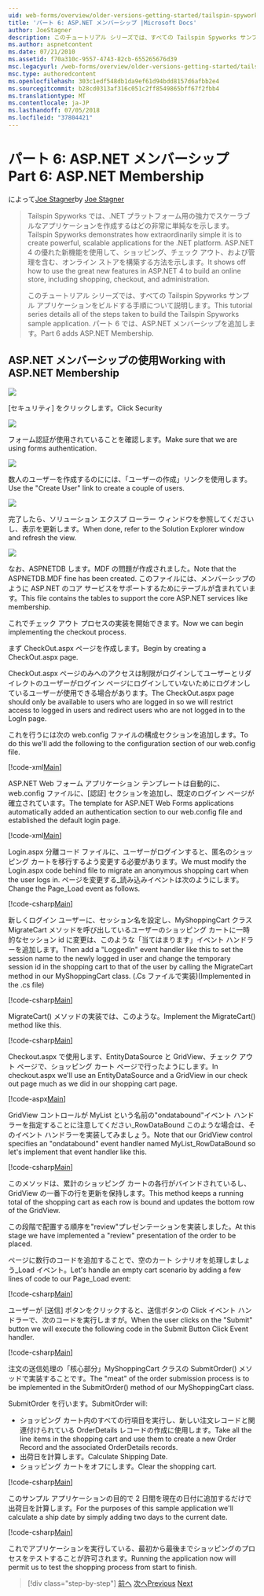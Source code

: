 ```yaml
---
uid: web-forms/overview/older-versions-getting-started/tailspin-spyworks/tailspin-spyworks-part-6
title: 'パート 6: ASP.NET メンバーシップ |Microsoft Docs'
author: JoeStagner
description: このチュートリアル シリーズでは、すべての Tailspin Spyworks サンプル アプリケーションをビルドする手順について説明します。 パート 6 では、ASP.NET メンバーシップを追加します。
ms.author: aspnetcontent
ms.date: 07/21/2010
ms.assetid: f70a310c-9557-4743-82cb-655265676d39
msc.legacyurl: /web-forms/overview/older-versions-getting-started/tailspin-spyworks/tailspin-spyworks-part-6
msc.type: authoredcontent
ms.openlocfilehash: 303c1edf548db1da9ef61d94bdd8157d6afbb2e4
ms.sourcegitcommit: b28cd0313af316c051c2ff8549865bff67f2fbb4
ms.translationtype: MT
ms.contentlocale: ja-JP
ms.lasthandoff: 07/05/2018
ms.locfileid: "37804421"
---
```

<a name="part-6-aspnet-membership"></a><span data-ttu-id="8d030-104">パート 6: ASP.NET メンバーシップ</span><span class="sxs-lookup"><span data-stu-id="8d030-104">Part 6: ASP.NET Membership</span></span>
====================
<span data-ttu-id="8d030-105">によって[Joe Stagner](https://github.com/JoeStagner)</span><span class="sxs-lookup"><span data-stu-id="8d030-105">by [Joe Stagner](https://github.com/JoeStagner)</span></span>

> <span data-ttu-id="8d030-106">Tailspin Spyworks では、.NET プラットフォーム用の強力でスケーラブルなアプリケーションを作成するはどの非常に単純なを示します。</span><span class="sxs-lookup"><span data-stu-id="8d030-106">Tailspin Spyworks demonstrates how extraordinarily simple it is to create powerful, scalable applications for the .NET platform.</span></span> <span data-ttu-id="8d030-107">ASP.NET 4 の優れた新機能を使用して、ショッピング、チェック アウト、および管理を含む、オンライン ストアを構築する方法を示します。</span><span class="sxs-lookup"><span data-stu-id="8d030-107">It shows off how to use the great new features in ASP.NET 4 to build an online store, including shopping, checkout, and administration.</span></span>
> 
> <span data-ttu-id="8d030-108">このチュートリアル シリーズでは、すべての Tailspin Spyworks サンプル アプリケーションをビルドする手順について説明します。</span><span class="sxs-lookup"><span data-stu-id="8d030-108">This tutorial series details all of the steps taken to build the Tailspin Spyworks sample application.</span></span> <span data-ttu-id="8d030-109">パート 6 では、ASP.NET メンバーシップを追加します。</span><span class="sxs-lookup"><span data-stu-id="8d030-109">Part 6 adds ASP.NET Membership.</span></span>


## <a id="_Toc260221672"></a>  <span data-ttu-id="8d030-110">ASP.NET メンバーシップの使用</span><span class="sxs-lookup"><span data-stu-id="8d030-110">Working with ASP.NET Membership</span></span>

![](tailspin-spyworks-part-6/_static/image1.png)

<span data-ttu-id="8d030-111">[セキュリティ] をクリックします。</span><span class="sxs-lookup"><span data-stu-id="8d030-111">Click Security</span></span>

![](tailspin-spyworks-part-6/_static/image1.jpg)

<span data-ttu-id="8d030-112">フォーム認証が使用されていることを確認します。</span><span class="sxs-lookup"><span data-stu-id="8d030-112">Make sure that we are using forms authentication.</span></span>

![](tailspin-spyworks-part-6/_static/image2.jpg)

<span data-ttu-id="8d030-113">数人のユーザーを作成するのにには、「ユーザーの作成」リンクを使用します。</span><span class="sxs-lookup"><span data-stu-id="8d030-113">Use the "Create User" link to create a couple of users.</span></span>

![](tailspin-spyworks-part-6/_static/image3.jpg)

<span data-ttu-id="8d030-114">完了したら、ソリューション エクスプ ローラー ウィンドウを参照してくださいし、表示を更新します。</span><span class="sxs-lookup"><span data-stu-id="8d030-114">When done, refer to the Solution Explorer window and refresh the view.</span></span>

![](tailspin-spyworks-part-6/_static/image2.png)

<span data-ttu-id="8d030-115">なお、ASPNETDB します。MDF の問題が作成されました。</span><span class="sxs-lookup"><span data-stu-id="8d030-115">Note that the ASPNETDB.MDF fine has been created.</span></span> <span data-ttu-id="8d030-116">このファイルには、メンバーシップのように ASP.NET のコア サービスをサポートするためにテーブルが含まれています。</span><span class="sxs-lookup"><span data-stu-id="8d030-116">This file contains the tables to support the core ASP.NET services like membership.</span></span>

<span data-ttu-id="8d030-117">これでチェック アウト プロセスの実装を開始できます。</span><span class="sxs-lookup"><span data-stu-id="8d030-117">Now we can begin implementing the checkout process.</span></span>

<span data-ttu-id="8d030-118">まず CheckOut.aspx ページを作成します。</span><span class="sxs-lookup"><span data-stu-id="8d030-118">Begin by creating a CheckOut.aspx page.</span></span>

<span data-ttu-id="8d030-119">CheckOut.aspx ページのみへのアクセスは制限がログインしてユーザーとリダイレクトのユーザーがログイン ページにログインしていないためにログオンしているユーザーが使用できる場合があります。</span><span class="sxs-lookup"><span data-stu-id="8d030-119">The CheckOut.aspx page should only be available to users who are logged in so we will restrict access to logged in users and redirect users who are not logged in to the LogIn page.</span></span>

<span data-ttu-id="8d030-120">これを行うには次の web.config ファイルの構成セクションを追加します。</span><span class="sxs-lookup"><span data-stu-id="8d030-120">To do this we'll add the following to the configuration section of our web.config file.</span></span>

[!code-xml[Main](tailspin-spyworks-part-6/samples/sample1.xml)]

<span data-ttu-id="8d030-121">ASP.NET Web フォーム アプリケーション テンプレートは自動的に、web.config ファイルに、[認証] セクションを追加し、既定のログイン ページが確立されています。</span><span class="sxs-lookup"><span data-stu-id="8d030-121">The template for ASP.NET Web Forms applications automatically added an authentication section to our web.config file and established the default login page.</span></span>

[!code-xml[Main](tailspin-spyworks-part-6/samples/sample2.xml)]

<span data-ttu-id="8d030-122">Login.aspx 分離コード ファイルに、ユーザーがログインすると、匿名のショッピング カートを移行するよう変更する必要があります。</span><span class="sxs-lookup"><span data-stu-id="8d030-122">We must modify the Login.aspx code behind file to migrate an anonymous shopping cart when the user logs in.</span></span> <span data-ttu-id="8d030-123">ページを変更する\_読み込みイベントは次のようにします。</span><span class="sxs-lookup"><span data-stu-id="8d030-123">Change the Page\_Load event as follows.</span></span>

[!code-csharp[Main](tailspin-spyworks-part-6/samples/sample3.cs)]

<span data-ttu-id="8d030-124">新しくログイン ユーザーに、セッション名を設定し、MyShoppingCart クラス MigrateCart メソッドを呼び出しているユーザーのショッピング カートに一時的なセッション id に変更は、このような「当てはまります」イベント ハンドラーを追加します。</span><span class="sxs-lookup"><span data-stu-id="8d030-124">Then add a "LoggedIn" event handler like this to set the session name to the newly logged in user and change the temporary session id in the shopping cart to that of the user by calling the MigrateCart method in our MyShoppingCart class.</span></span> <span data-ttu-id="8d030-125">(.Cs ファイルで実装)</span><span class="sxs-lookup"><span data-stu-id="8d030-125">(Implemented in the .cs file)</span></span>

[!code-csharp[Main](tailspin-spyworks-part-6/samples/sample4.cs)]

<span data-ttu-id="8d030-126">MigrateCart() メソッドの実装では、このような。</span><span class="sxs-lookup"><span data-stu-id="8d030-126">Implement the MigrateCart() method like this.</span></span>

[!code-csharp[Main](tailspin-spyworks-part-6/samples/sample5.cs)]

<span data-ttu-id="8d030-127">Checkout.aspx で使用します、EntityDataSource と GridView、チェック アウト ページで、ショッピング カート ページで行ったようにします。</span><span class="sxs-lookup"><span data-stu-id="8d030-127">In checkout.aspx we'll use an EntityDataSource and a GridView in our check out page much as we did in our shopping cart page.</span></span>

[!code-aspx[Main](tailspin-spyworks-part-6/samples/sample6.aspx)]

<span data-ttu-id="8d030-128">GridView コントロールが MyList という名前の"ondatabound"イベント ハンドラーを指定することに注意してください\_RowDataBound このような場合は、そのイベント ハンドラーを実装してみましょう。</span><span class="sxs-lookup"><span data-stu-id="8d030-128">Note that our GridView control specifies an "ondatabound" event handler named MyList\_RowDataBound so let's implement that event handler like this.</span></span>

[!code-csharp[Main](tailspin-spyworks-part-6/samples/sample7.cs)]

<span data-ttu-id="8d030-129">このメソッドは、累計のショッピング カートの各行がバインドされているし、GridView の一番下の行を更新を保持します。</span><span class="sxs-lookup"><span data-stu-id="8d030-129">This method keeps a running total of the shopping cart as each row is bound and updates the bottom row of the GridView.</span></span>

<span data-ttu-id="8d030-130">この段階で配置する順序を"review"プレゼンテーションを実装しました。</span><span class="sxs-lookup"><span data-stu-id="8d030-130">At this stage we have implemented a "review" presentation of the order to be placed.</span></span>

<span data-ttu-id="8d030-131">ページに数行のコードを追加することで、空のカート シナリオを処理しましょう\_Load イベント。</span><span class="sxs-lookup"><span data-stu-id="8d030-131">Let's handle an empty cart scenario by adding a few lines of code to our Page\_Load event:</span></span>

[!code-csharp[Main](tailspin-spyworks-part-6/samples/sample8.cs)]

<span data-ttu-id="8d030-132">ユーザーが [送信] ボタンをクリックすると、送信ボタンの Click イベント ハンドラーで、次のコードを実行しますが。</span><span class="sxs-lookup"><span data-stu-id="8d030-132">When the user clicks on the "Submit" button we will execute the following code in the Submit Button Click Event handler.</span></span>

[!code-csharp[Main](tailspin-spyworks-part-6/samples/sample9.cs)]

<span data-ttu-id="8d030-133">注文の送信処理の「核心部分」MyShoppingCart クラスの SubmitOrder() メソッドで実装することです。</span><span class="sxs-lookup"><span data-stu-id="8d030-133">The "meat" of the order submission process is to be implemented in the SubmitOrder() method of our MyShoppingCart class.</span></span>

<span data-ttu-id="8d030-134">SubmitOrder を行います。</span><span class="sxs-lookup"><span data-stu-id="8d030-134">SubmitOrder will:</span></span>

- <span data-ttu-id="8d030-135">ショッピング カート内のすべての行項目を実行し、新しい注文レコードと関連付けられている OrderDetails レコードの作成に使用します。</span><span class="sxs-lookup"><span data-stu-id="8d030-135">Take all the line items in the shopping cart and use them to create a new Order Record and the associated OrderDetails records.</span></span>
- <span data-ttu-id="8d030-136">出荷日を計算します。</span><span class="sxs-lookup"><span data-stu-id="8d030-136">Calculate Shipping Date.</span></span>
- <span data-ttu-id="8d030-137">ショッピング カートをオフにします。</span><span class="sxs-lookup"><span data-stu-id="8d030-137">Clear the shopping cart.</span></span>


[!code-csharp[Main](tailspin-spyworks-part-6/samples/sample10.cs)]

<span data-ttu-id="8d030-138">このサンプル アプリケーションの目的で 2 日間を現在の日付に追加するだけで出荷日を計算します。</span><span class="sxs-lookup"><span data-stu-id="8d030-138">For the purposes of this sample application we'll calculate a ship date by simply adding two days to the current date.</span></span>

[!code-csharp[Main](tailspin-spyworks-part-6/samples/sample11.cs)]

<span data-ttu-id="8d030-139">これでアプリケーションを実行している、最初から最後までショッピングのプロセスをテストすることが許可されます。</span><span class="sxs-lookup"><span data-stu-id="8d030-139">Running the application now will permit us to test the shopping process from start to finish.</span></span>

> [!div class="step-by-step"]
> <span data-ttu-id="8d030-140">[前へ](tailspin-spyworks-part-5.md)
> [次へ](tailspin-spyworks-part-7.md)</span><span class="sxs-lookup"><span data-stu-id="8d030-140">[Previous](tailspin-spyworks-part-5.md)
[Next](tailspin-spyworks-part-7.md)</span></span>
